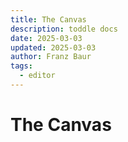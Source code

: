 ```yaml
---
title: The Canvas
description: toddle docs
date: 2025-03-03
updated: 2025-03-03
author: Franz Baur
tags: 
  - editor
---
```


# The Canvas